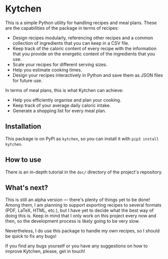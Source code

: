 # Kytchen 

This is a simple Python utility for handling recipes and meal plans. These are the capabilities of the package in terms of recipes:

- Design recipes modularly, referencing other recipes and a common collection of ingredients that you can keep in a CSV file.
- Keep track of the caloric content of every recipe with the information that you provide on the energetic content of the ingredients that you use.
- Scale your recipes for different serving sizes.
- Help you estimate cooking times.
- Design your recipes interactively in Python and save them as JSON files for future use.

In terms of meal plans, this is what Kytchen can achieve:

- Help you efficiently organise and plan your cooking.
- Keep track of your average daily caloric intake.
- Generate a shopping list for every meal plan.

## Installation

This package is on PyPi as `kytchen`, so you can install it with `pip3 install kytchen`.

## How to use

There is an in-depth tutorial in the `doc/` directory of the project's repository.

## What's next?

This is still an alpha version — there's plenty of things yet to be done! Among them, I am planning to support exporting recipes to several formats (PDF, LaTeX, HTML, etc.), but I have yet to decide what the best way of doing this is. Keep in mind that I only work on this project every now and then, so the development process is likely going to be very slow.

Nevertheless, I do use this package to handle my own recipes, so I should be quick to fix any bugs!

If you find any bugs yourself or you have any suggestions on how to improve Kytchen, please, get in touch!
